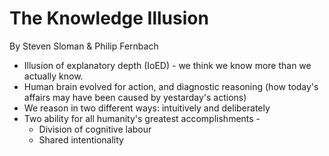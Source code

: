 # The Knowledge Illusion

By Steven Sloman & Philip Fernbach

- Illusion of explanatory depth (IoED) - we think we know more than we actually know.
- Human brain evolved for action, and diagnostic reasoning (how today's affairs may have been caused by yestarday's actions)
- We reason in two different ways: intuitively and deliberately
- Two ability for all humanity's greatest accomplishments -
  - Division of cognitive labour
  - Shared intentionality

